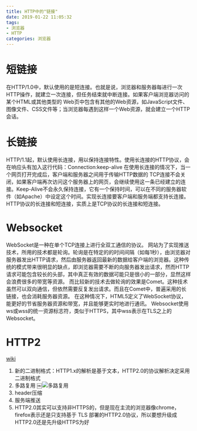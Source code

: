 ```yaml
---
title: HTTP中的"链接"
date: 2019-01-22 11:05:32
tags: 
- 浏览器
- HTTP
categories: 浏览器
---
```

# 短链接
在HTTP/1.0中，默认使用的是短连接。也就是说，浏览器和服务器每进行一次HTTP操作，就建立一次连接，但任务结束就中断连接。如果客户端浏览器访问的某个HTML或其他类型的 Web页中包含有其他的Web资源，如JavaScript文件、图像文件、CSS文件等；当浏览器每遇到这样一个Web资源，就会建立一个HTTP会话。

# 长链接
HTTP/1.1起，默认使用长连接，用以保持连接特性。使用长连接的HTTP协议，会在响应头有加入这行代码：Connection:keep-alive
在使用长连接的情况下，当一个网页打开完成后，客户端和服务器之间用于传输HTTP数据的 TCP连接不会关闭，如果客户端再次访问这个服务器上的网页，会继续使用这一条已经建立的连接。Keep-Alive不会永久保持连接，它有一个保持时间，可以在不同的服务器软件（如Apache）中设定这个时间。实现长连接要客户端和服务端都支持长连接。
HTTP协议的长连接和短连接，实质上是TCP协议的长连接和短连接。

# Websocket
WebSocket是一种在单个TCP连接上进行全双工通信的协议。
网站为了实现推送技术，所用的技术都是轮询。轮询是在特定的的时间间隔（如每1秒），由浏览器对服务器发出HTTP请求，然后由服务器返回最新的数据给客户端的浏览器。这种传统的模式带来很明显的缺点，即浏览器需要不断的向服务器发出请求，然而HTTP请求可能包含较长的头部，其中真正有效的数据可能只是很小的一部分，显然这样会浪费很多的带宽等资源。
而比较新的技术去做轮询的效果是Comet。这种技术虽然可以双向通信，但依然需要反复发出请求。而且在Comet中，普遍采用的长链接，也会消耗服务器资源。
在这种情况下，HTML5定义了WebSocket协议，能更好的节省服务器资源和带宽，并且能够更实时地进行通讯。
Websocket使用ws或wss的统一资源标志符，类似于HTTPS，其中wss表示在TLS之上的Websocket。

# HTTP2
[wiki](https://zh.wikipedia.org/wiki/HTTP/2)
1. 新的二进制格式：HTTP1.x的解析是基于文本，HTTP2.0的协议解析决定采用二进制格式
2. 多路复用
￼![多路复用](https://upload-images.jianshu.io/upload_images/14827444-ad2e8696df76a798.png?imageMogr2/auto-orient/strip%7CimageView2/2/w/1240)
3. header压缩
4. 服务端推送
5. HTTP2.0其实可以支持非HTTPS的，但是现在主流的浏览器像chrome，firefox表示还是只支持基于 TLS 部署的HTTP2.0协议，所以要想升级成HTTP2.0还是先升级HTTPS为好
